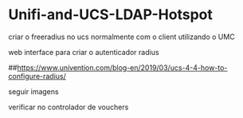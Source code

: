 # Unifi-and-UCS-LDAP-Hotspot

criar o freeradius no ucs normalmente com o client utilizando o UMC 

web interface para criar o autenticador radius

##https://www.univention.com/blog-en/2019/03/ucs-4-4-how-to-configure-radius/

seguir imagens

verificar no controlador de vouchers
